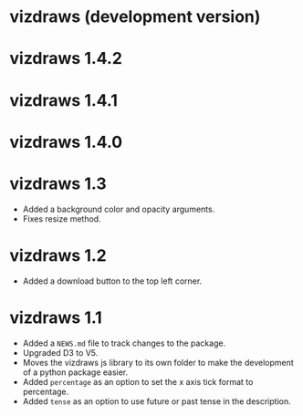 # vizdraws (development version)

# vizdraws 1.4.2

# vizdraws 1.4.1

# vizdraws 1.4.0

# vizdraws 1.3

* Added a background color and opacity arguments.
* Fixes resize method.

# vizdraws 1.2

* Added a download button to the top left corner.

# vizdraws 1.1

* Added a `NEWS.md` file to track changes to the package.
* Upgraded D3 to V5.
* Moves the vizdraws js library to its own folder to make the development of a python package easier.
* Added `percentage` as an option to set the x axis tick format to percentage.
* Added `tense` as an option to use future or past tense in the description.
